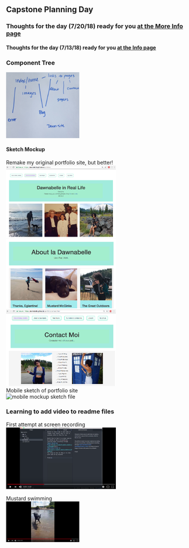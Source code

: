 ## Capstone Planning Day

### Thoughts for the day (7/20/18) ready for you [at the More Info page](/more-info.md)

#### Thoughts for the day (7/13/18) ready for you [at the Info page](/info.md)

### Component Tree
<img src="./assets/component-tree.jpg"
alt="component tree" width="200"/></a>
</br>


#### Sketch Mockup </br>
Remake my original portfolio site, but better!
<br/>
<img src="./assets/home.png"
alt="home page" width="300"/></a>
</br>
<img src="./assets/about.png"
alt="about page" width="300"/></a>
</br>
<img src="./assets/contact.png"
alt="contact page" width="300"/></a>
</br>
Mobile sketch of portfolio site
<br/>
<img src="./assets/Mobile.jpg"
alt="mobile mockup sketch file" width="300"/></a>
</br>

### Learning to add video to readme files

First attempt at screen recording
</br>
<a href="https://www.youtube.com/watch?v=bWiWwJy_IQA" target="_blank">
<img src="./assets/screen.png"
alt="typing some quick words on screen" width="300"/></a>


Mustard swimming
</br>
<a href="https://www.youtube.com/watch?v=aCooNcA78yQ" target="_blank">
<img src="./assets/shake.png"
alt="a small Mustard guy" width="200"/></a>

